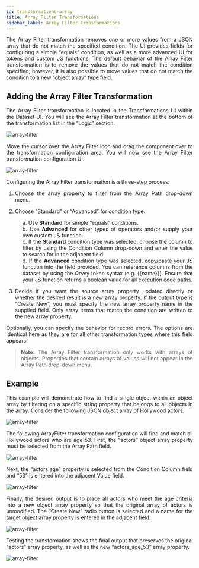 ```yaml
---
id: transformations-array
title: Array Filter Transformations
sidebar_label: Array Filter Transformations
---
```

<div style="text-align: justify">

The Array Filter transformation removes one or more values from a JSON array that do not match the specified condition.  The UI provides fields for configuring a simple “equals” condition, as well as a more advanced UI for tokens and custom JS functions.  The default behavior of the Array Filter transformation is to remove the values that do not match the condition specified; however, it is also possible to move values that do not match the condition to a new “object array” type field.

## Adding the Array Filter Transformation

The Array Filter transformation is located in the Transformations UI within the Dataset UI.  You will see the Array Filter transformation at the bottom of the transformation list in the “Logic” section.

![array-filter](https://s3.amazonaws.com/cdn.qrvey.com/documentation_assets/data-router/array1.png#thumbnail-20) 


Move the cursor over the Array Filter icon and drag the component over to the transformation configuration area.  You will now see the Array Filter transformation configuration UI.

![array-filter](https://s3.amazonaws.com/cdn.qrvey.com/documentation_assets/data-router/array2.png#thumbnail) 
 
Configuring the Array Filter transformation is a three-step process:
1. Choose the array property to filter from the Array Path drop-down menu.

2. Choose “Standard” or “Advanced” for condition type:
<ul style="list-style: none; margin-left:20px;">
<li>  a. Use <strong>Standard</strong> for simple “equals” conditions. </li>
<li>  b. Use <strong>Advanced</strong> for other types of operators and/or supply your own custom JS function.</li>
<li>  c. If the <strong>Standard</strong> condition type was selected, choose the column to filter by using the Condition Column drop-down and enter the value to search for in the adjacent field. </li>
<li>  d. If the <strong>Advanced</strong> condition type was selected, copy/paste your JS function into the field provided.  You can reference columns from the dataset by using the Qrvey token syntax (e.g. {{name}}).  Ensure that your JS function returns a boolean value for all execution code paths.
 </li>
</ul>

3. Decide if you want the source array property updated directly or whether the desired result is a new array property.  If the output type is “Create New”, you must specify the new array property name in the supplied field.  Only array items that match the condition are written to the new array property.

Optionally, you can specify the behavior for record errors.  The options are identical here as they are for all other transformation types where this field appears.

> **Note**:  The Array Filter transformation only works with arrays of objects.  Properties that contain arrays of values will not appear in the Array Path drop-down menu.

## Example

This example will demonstrate how to find a single object within an object array by filtering on a specific string property that belongs to all objects in the array.  Consider the following JSON object array of Hollywood actors.

![array-filter](https://s3.amazonaws.com/cdn.qrvey.com/documentation_assets/data-router/array3.png#thumbnail-60) 


The following ArrayFilter transformation configuration will find and match all Hollywood actors who are age 53.  First, the “actors” object array property must be selected from the Array Path field.

![array-filter](https://s3.amazonaws.com/cdn.qrvey.com/documentation_assets/data-router/array4.png#thumbnail-40) 



Next, the “actors.age” property is selected from the Condition Column field and “53” is entered into the adjacent Value field.

![array-filter](https://s3.amazonaws.com/cdn.qrvey.com/documentation_assets/data-router/array5.png#thumbnail-40) 


Finally, the desired output is to place all actors who meet the age criteria into a new object array property so that the original array of actors is unmodified.  The “Create New” radio button is selected and a name for the target object array property is entered in the adjacent field.

![array-filter](https://s3.amazonaws.com/cdn.qrvey.com/documentation_assets/data-router/array6.png#thumbnail-40) 

Testing the transformation shows the final output that preserves the original “actors” array property, as well as the new “actors_age_53” array property.

![array-filter](https://s3.amazonaws.com/cdn.qrvey.com/documentation_assets/data-router/array7.png#thumbnail-60) 


